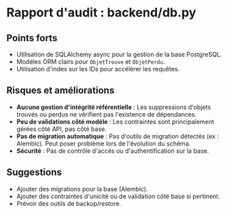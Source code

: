 # Rapport d'audit : backend/db.py

## Points forts
- Utilisation de SQLAlchemy async pour la gestion de la base PostgreSQL.
- Modèles ORM clairs pour `ObjetTrouve` et `ObjetPerdu`.
- Utilisation d'index sur les IDs pour accélérer les requêtes.

## Risques et améliorations
- **Aucune gestion d'intégrité référentielle** : Les suppressions d'objets trouvés ou perdus ne vérifient pas l'existence de dépendances.
- **Peu de validations côté modèle** : Les contraintes sont principalement gérées côté API, pas côté base.
- **Pas de migration automatique** : Pas d'outils de migration détectés (ex : Alembic). Peut poser problème lors de l'évolution du schéma.
- **Sécurité** : Pas de contrôle d'accès ou d'authentification sur la base.

## Suggestions
- Ajouter des migrations pour la base (Alembic).
- Ajouter des contraintes d'unicité ou de validation côté base si pertinent.
- Prévoir des outils de backup/restore.
